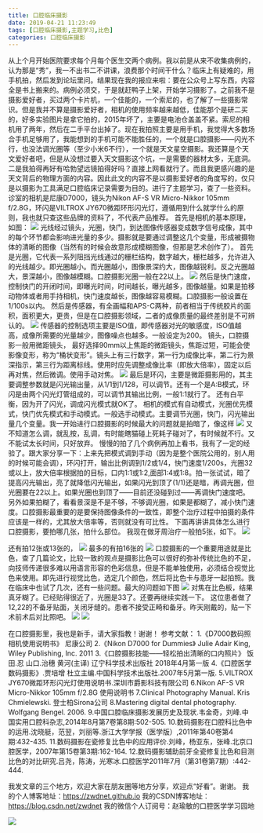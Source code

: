```yaml
---
title: 口腔临床摄影
date: 2019-04-21 11:23:49
tags: [口腔临床摄影,主题学习,比色]
categories: 口腔临床摄影
---
```

从上个月开始医院要求每个月每个医生交两个病例。我以前是从来不收集病例的，认为那是“秀”，我一不出书二不讲课，浪费那个时间干什么？临床上有疑难的，用手机拍，然后发到论坛里问。结果现在我的报应来啦：要在公众号上写东西，内容全是书上搬来的。病例必须交，于是就赶鸭子上架，开始学习摄影了。之前我不是摄影爱好者，买过两个卡片机，一个佳能的，一个索尼的，也了解了一些摄影常识。但是我并不算是摄影爱好者，相机的使用频率越来越低，佳能那个是研二买的，好多实验图片是拿它拍的，2015年坏了，主要是电池仓盖盖不紧。索尼的相机用了两年，然后在二手平台出掉了。现在我拍照主要是用手机，我觉得大多数场合手机足够用了，我能想到的手机可能不能胜任的，一个就是口腔摄影——闪光不行，也没法调光圈等（至少小米6不行），一个就是天文星空摄影。我还算是个天文爱好者吧，但是从没想过要入天文摄影这个坑，一是需要的器材太多，无底洞。二是我拍得再好有哈勃望远镜拍得好吗？直接上网看就行了。而且我更感兴趣的是天文背后的物理方面的内容。因此此文的内容不是以摄影爱好者的角度写的，仅只是以摄影为工具满足口腔临床记录需要为目的。进行了主题学习，查了一些资料。
诊室的相机是尼康D7000，镜头为Nikon AF-S VR Micro-Nikkor 105mm f/2.8G，环闪是VILTROX JY670微距环形闪光灯，遵循用到什么就学什么的原则，我也就只查这些品牌的资料了，不代表产品推荐。
首先是相机的基本原理，如图：
![](https://zymblog-1258069789.cos.ap-chengdu.myqcloud.com/blog0118-kclcsy/01.jpg)
光线经过镜头，光圈，快门，到达图像传感器变成数字信号成像，其中的每个环节都会影响进光量的多少。摄影就是要通过调整这几个变量，形成被摄物体的清晰的图像（当然有的时候会故意形成模糊图像，但那是艺术创作了）。
首先是光圈，它代表一系列阻挡光线通过的栅栏结构，数字越大，栅栏越多，允许进入的光线越少。即光圈越小。而光圈越小，图像景深约大，图像越锐利。反之光圈越大，景深越小，图像越模糊。口腔摄影光圈一般在22以上。
![](https://zymblog-1258069789.cos.ap-chengdu.myqcloud.com/blog0118-kclcsy/02.jpg)
然后是快门速度，控制快门的开闭时间，即曝光时间，时间越长，曝光越多，图像越量。如果是拍移动物体或者用手持相机，快门速度越长，图像越容易模糊。口腔摄影一般设置在1/100s以内。
然后是传感器，有全画幅和APS-C两种，前者相当于传统胶片的面积，面积更大，更贵，但是在口腔摄影领域，二者的成像质量的最终差别是不可辨认的。
![](https://zymblog-1258069789.cos.ap-chengdu.myqcloud.com/blog0118-kclcsy/03.jpg)
传感器的控制选项主要是ISO值，即传感器对光的敏感度，ISO值越高，成像所需要的光量越少，图像噪点也越多。一般设定为200。
镜头，口腔摄影一般用微距镜头， 最好选择90mm以上焦距的微距镜头，焦距过短，可能会使影像变形，称为“桶状变形”。镜头上有三行数字，第一行为成像比率，第二行为景深指示，第三行为距离标线。使用时应先调整成像比率（即放大倍率），固定以后再对焦，然后微调。使用手动对焦。
![](https://zymblog-1258069789.cos.ap-chengdu.myqcloud.com/blog0118-kclcsy/04.jpg)
最后是环闪，主要是微距摄影用的，其主要调整参数就是闪光输出量，从1/1到1/128，可以调节。还有一个是A:B模式，环闪是由两个闪光灯管组成的，可以调节其输出比例，一般1:1就行了。
还有白平衡，因为开了闪光，调成闪光模式就OK了。
相机的模式有自动模式，光圈优先模式，快门优先模式和手动模式。一般选手动模式。主要调节光圈，快门，闪光输出量几个变量。我一开始进行口腔摄影的时候最大的问题就是拍暗了，像这样
![](https://zymblog-1258069789.cos.ap-chengdu.myqcloud.com/blog0118-kclcsy/05.jpg)
又不知道怎么调，就乱按，乱调，有时能瞎猫碰上死耗子碰对了，有时候就不行。又不能试太长时间，只好放弃。
慢慢的拍了几个病例再加上看书，我有了一定的经验了。跟大家分享一下：上来先把模式调到手动（因为是整个医院公用的，别人用的时候可能会调），环闪打开，输出比例调到1/2或1/4，快门速度1/200s，光圈32或以上，放大倍率根据拍的目标，口内1:1或1:2,面部1:4或1:8。拍一张试试，暗了提高闪光输出，亮了就降低闪光输出，如果闪光到顶了(1/1)还是暗，再调光圈，但光圈要在22以上。如果光圈也到顶了——目前还没碰到过——再调快门速度吧。另外如果拍糊了，看看景深是不是不够，不够调光圈，如果是都糊了，减小快门速度。口腔摄影最重要的是要保持图像条件的一致性，即整个治疗过程中拍摄的条件应该是一样的，尤其放大倍率等，否则就没有可比性。
下面再讲讲具体怎么进行口腔摄影，要拍哪几张，拍什么部位。
我现在做牙周治疗一般拍5张，如下。
![](https://zymblog-1258069789.cos.ap-chengdu.myqcloud.com/blog0118-kclcsy/06.jpg)

还有拍12张或13张的，
![](https://zymblog-1258069789.cos.ap-chengdu.myqcloud.com/blog0118-kclcsy/07.jpg)
最多的有拍16张的
![](https://zymblog-1258069789.cos.ap-chengdu.myqcloud.com/blog0118-kclcsy/08.jpg)
口腔摄影的一个重要用途就是比色，查了几篇论文，比较一致的观点是摄影比色可以很好的弥补传统比色的不足，向技师传递很多难以用语言形容的色彩信息，但是不能单独使用，必须结合视觉比色来使用。即先进行视觉比色，选定几个颜色，然后将比色卡与患牙一起拍照。我在临床中也试了几次，还有一些问题。最大的问题如下图
![](https://zymblog-1258069789.cos.ap-chengdu.myqcloud.com/blog0118-kclcsy/09.jpg)
对焦在比色板，结果真牙糊了。已经贴得很近了，光圈是33了。还要再继续实践一下。
这位患者做了12,22的不备牙贴面，关闭牙缝的。患者不接受正畸和备牙。昨天刚戴的，贴一下术前术后对比照吧。
![](https://zymblog-1258069789.cos.ap-chengdu.myqcloud.com/blog0118-kclcsy/10.jpg)
![](https://zymblog-1258069789.cos.ap-chengdu.myqcloud.com/blog0118-kclcsy/11.jpg)

在口腔摄影里，我也是新手，请大家指教！谢谢！
参考文献：
1.《D7000数码照相机使用说明书》 尼康公司
2.《Nikon D7000 for Dummies》 Julie Adair King, Wiley Publishing, Inc. 2011
3.《口腔摄影技能——轻松拍出清晰的口内照片》 饭田.忍 山口.治穗 黄河(主译) 辽宁科学技术出版社 2018年4月第一版
4.《口腔医学数码摄影》.贾培增 杜立主编.中国科学技术出版社.2007年5月第一版.
5.VILTROX JY670微距环形闪光灯使用说明书.深圳市爵影科技有限公司
6.Nikon AF-S VR Micro-Nikkor 105mm f/2.8G 使用说明书
7.Clinical Photography Manual. Kris Chmielewski. 登士柏Sirona公司
8.Mastering digital dental photography. Wolfgang Bengel. 2006.
9.中国口腔临床摄影发展历史及现状.韦金奇，刘峰.中国实用口腔科杂志,2014年8月第7卷第8期:502-505.
10.数码摄影在口腔科比色中的运用.沈晓艇，范翌，刘丽等.浙江大学学报（医学版）,2011年第40卷第4期:432-435.
11.数码摄影在瓷修复比色中的应用评价.刘峰，杨亚东，张峰.北京口腔医学，2007年第15卷第3期:162-164.
12.数码摄影辅助前牙全瓷修复比色和目测比色的对比研究.吕尧，陈涛，光寒冰.口腔医学2011年7月（第31卷第7期）:442-444.

我发文章的三个地方，欢迎大家在朋友圈等地方分享，欢迎点“好看”。谢谢。
我的个人博客地址：https://zwdnet.github.io
我的CSDN博客地址：https://blog.csdn.net/zwdnet
我的微信个人订阅号：赵瑜敏的口腔医学学习园地

![](https://zymblog-1258069789.cos.ap-chengdu.myqcloud.com/other/wx.jpg)